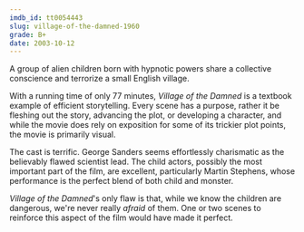 ```yaml
---
imdb_id: tt0054443
slug: village-of-the-damned-1960
grade: B+
date: 2003-10-12
---
```


A group of alien children born with hypnotic powers share a collective conscience and terrorize a small English village.

With a running time of only 77 minutes, _Village of the Damned_ is a textbook example of efficient storytelling. Every scene has a purpose, rather it be fleshing out the story, advancing the plot, or developing a character, and while the movie does rely on exposition for some of its trickier plot points, the movie is primarily visual.

The cast is terrific. George Sanders seems effortlessly charismatic as the believably flawed scientist lead. The child actors, possibly the most important part of the film, are excellent, particularly Martin Stephens, whose performance is the perfect blend of both child and monster.

_Village of the Damned_'s only flaw is that, while we know the children are dangerous, we're never really _afraid_ of them. One or two scenes to reinforce this aspect of the film would have made it perfect.
